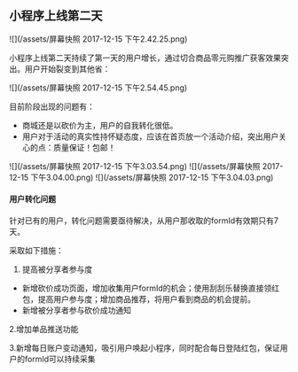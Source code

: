 ## 小程序上线第二天

![](/assets/屏幕快照 2017-12-15 下午2.42.25.png)

小程序上线第二天持续了第一天的用户增长，通过切合商品零元购推广获客效果突出。用户开始裂变到其他省：

![](/assets/屏幕快照 2017-12-15 下午2.54.45.png)

目前阶段出现的问题有：

* 商城还是以砍价为主，用户的自我转化很低。
* 用户对于活动的真实性持怀疑态度，应该在首页放一个活动介绍，突出用户关心的点：质量保证！包邮！

![](/assets/屏幕快照 2017-12-15 下午3.03.54.png)
![](/assets/屏幕快照 2017-12-15 下午3.04.00.png)
![](/assets/屏幕快照 2017-12-15 下午3.04.03.png)

#### 用户转化问题

针对已有的用户，转化问题需要亟待解决，从用户那收取的formId有效期只有7天。

采取如下措施：
1. 提高被分享者参与度   
* 新增砍价成功页面，增加收集用户formId的机会；使用刮刮乐替换直接领红包，提高用户参与度；增加商品推荐，将用户看到商品的机会提前。
* 新增被分享者参与砍价成功通知

2.增加单品推送功能

3.新增每日账户变动通知，吸引用户唤起小程序，同时配合每日登陆红包，保证用户的formId可以持续采集


